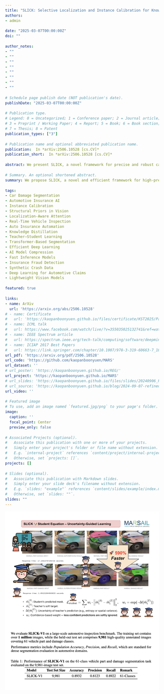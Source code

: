 ```yaml
---
title: "SLICK: Selective Localization and Instance Calibration for Knowledge-Enhanced Car Damage Segmentation in Automotive Insurance"
authors:
- admin

date: "2025-03-07T00:00:00Z"
doi: ""

author_notes:
- ""
- ""
- ""
- ""
- ""
- ""
- ""
- ""

# Schedule page publish date (NOT publication's date).
publishDate: "2025-03-07T00:00:00Z"

# Publication type.
# Legend: 0 = Uncategorized; 1 = Conference paper; 2 = Journal article;
# 3 = Preprint / Working Paper; 4 = Report; 5 = Book; 6 = Book section;
# 7 = Thesis; 8 = Patent
publication_types: ["3"]

# Publication name and optional abbreviated publication name.
publication:  In *arXiv:2506.10528 [cs.CV]*
publication_short:  In *arXiv:2506.10528 [cs.CV]*

abstract: We present SLICK, a novel framework for precise and robust car damage segmentation that leverages structural priors and domain knowledge to tackle real-world automotive inspection challenges. SLICK introduces five key components (1) Selective Part Segmentation using a high-resolution semantic backbone guided by structural priors to achieve surgical accuracy in segmenting vehicle parts even under occlusion, deformation, or paint loss; (2) Localization-Aware Attention blocks that dynamically focus on damaged regions, enhancing fine-grained damage detection in cluttered and complex street scenes; (3) an Instance-Sensitive Refinement head that leverages panoptic cues and shape priors to disentangle overlapping or adjacent parts, enabling precise boundary alignment; (4) Cross-Channel Calibration through multi-scale channel attention that amplifies subtle damage signals such as scratches and dents while suppressing noise like reflections and decals; and (5) a Knowledge Fusion Module that integrates synthetic crash data, part geometry, and real-world insurance datasets to improve generalization and handle rare cases effectively. Experiments on large-scale automotive datasets demonstrate SLICK's superior segmentation performance, robustness, and practical applicability for insurance and automotive inspection workflows.

# Summary. An optional shortened abstract.
summary: We propose SLICK, a novel and efficient framework for high-precision car damage segmentation, designed for real-world deployment in automotive insurance and inspection workflows. SLICK introduces five synergistic components, selective part segmentation guided by structural priors, localization-aware attention to highlight fine-grained damage, instance-sensitive refinement for precise boundary separation, cross-channel calibration to amplify subtle cues like scratches and dents, and a knowledge fusion module that integrates synthetic crash data, part geometry, and annotated insurance datasets. Trained using a teacher–student distillation strategy with ALBERT as the teacher, SLICK retains high segmentation fidelity while achieving up to 7× faster inference. Extensive experiments on large-scale automotive datasets demonstrate SLICK’s superior accuracy, generalization, and runtime efficiency—making it ideal for real-time, high-stakes applications in insurance automation and vehicle inspection.

tags:
- Car Damage Segmentation
- Automotive Insurance AI
- Instance Calibration
- Structural Priors in Vision
- Localization-Aware Attention
- Real-Time Vehicle Inspection
- Auto Insurance Automation
- Knowledge Distillation
- Teacher–Student Learning
- Transformer-Based Segmentation
- Efficient Deep Learning
- AI Model Compression
- Fast Inference Models
- Insurance Fraud Detection
- Synthetic Crash Data
- Deep Learning for Automotive Claims
- Lightweight Vision Models

featured: true

links:
- name: ArXiv
  url: 'https://arxiv.org/abs/2506.10528'
# - name: Certificate
#   url: 'https://kaopanboonyuen.github.io/files/certificate/KST2025/Panboonyuen-Certificate-of-Contributions-53.pdf'
# - name: ICML talk
#   url: https://www.facebook.com/watch/live/?v=355035025132741&ref=watch_permalink
# - name: IEEE Spectrum article
#   url: https://spectrum.ieee.org/tech-talk/computing/software/deepmind-teaches-ai-teamwork
# - name: ICIAP 2017 Best Papers
#   url: https://link.springer.com/chapter/10.1007/978-3-319-60663-7_18
url_pdf: 'https://arxiv.org/pdf/2506.10528'
url_code: 'https://github.com/kaopanboonyuen/MARS'
url_dataset: ''
# url_poster: 'https://kaopanboonyuen.github.io/REG/'
url_project: 'https://kaopanboonyuen.github.io/MARS'
# url_slides: 'https://kaopanboonyuen.github.io/files/slides/20240906_Panboonyuen_AI_ThaiHighway.pdf'
# url_source: 'https://kaopanboonyuen.github.io/blog/2024-09-07-refined-generalized-focal-loss-for-road-asset-detection-on-thai-highways-using-vision-models/'
url_video: ''

# Featured image
# To use, add an image named `featured.jpg/png` to your page's folder. 
image:
  caption: ''
  focal_point: Center
  preview_only: false

# Associated Projects (optional).
#   Associate this publication with one or more of your projects.
#   Simply enter your project's folder or file name without extension.
#   E.g. `internal-project` references `content/project/internal-project/index.md`.
#   Otherwise, set `projects: []`.
projects: []

# Slides (optional).
#   Associate this publication with Markdown slides.
#   Simply enter your slide deck's filename without extension.
#   E.g. `slides: "example"` references `content/slides/example/index.md`.
#   Otherwise, set `slides: ""`.
slides: ""
---
```

![](compact.png)